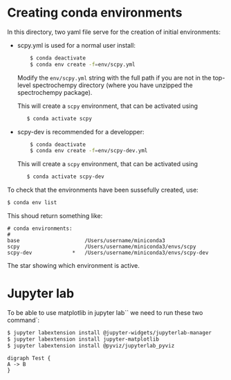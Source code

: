 # Creating conda environments

In this directory, two yaml file serve for the creation of initial environments:

* scpy.yml is used for a normal user install:

  ```bash
      $ conda deactivate
      $ conda env create -f=env/scpy.yml

    ```
  Modify the ``env/scpy.yml`` string with the full path if you are not in the 
  top-level spectrochempy directory (where you have 
  unzipped the spectrochempy package). 
  
  This will create a ``scpy`` environment, that can be activated using
  
   ```bash
      $ conda activate scpy

    ```
  
* scpy-dev is recommended for a developper: 
  
  ```bash
      $ conda deactivate
      $ conda env create -f=env/scpy-dev.yml

    ```
    
  This will create a ``scpy`` environment, that can be activated using
  
   ```bash
      $ conda activate scpy-dev

    ```
    
To check that the environments have been sussefully created, use:

```bash
$ conda env list
```

This shoud return something like:

```
# conda environments:
#
base                     /Users/username/miniconda3
scpy                     /Users/username/miniconda3/envs/scpy
scpy-dev             *   /Users/username/miniconda3/envs/scpy-dev
```

The star showing which environment is active.

# Jupyter lab 

To be able to use matplotlib in jupyter lab`` we need to run these two command`:

```bash
$ jupyter labextension install @jupyter-widgets/jupyterlab-manager
$ jupyter labextension install jupyter-matplotlib
$ jupyter labextension install @pyviz/jupyterlab_pyviz

```

```plantuml
digraph Test {
A -> B
}
```